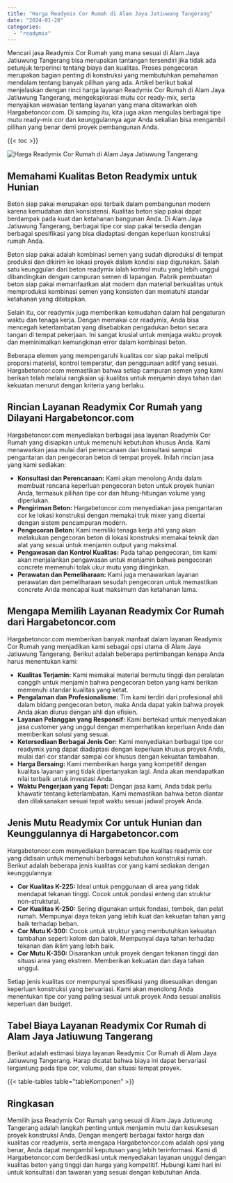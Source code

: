 ```yaml
---
title: "Harga Readymix Cor Rumah di Alam Jaya Jatiuwung Tangerang"
date: "2024-01-28"
categories: 
  - "readymix"
---
```



Mencari jasa Readymix Cor Rumah yang mana sesuai di Alam Jaya Jatiuwung Tangerang bisa merupakan tantangan tersendiri jika tidak ada petunjuk terperinci tentang biaya dan kualitas. Proses pengecoran merupakan bagian penting di konstruksi yang membutuhkan pemahaman mendalam tentang banyak pilihan yang ada. Artikel berikut bakal menjelaskan dengan rinci harga layanan Readymix Cor Rumah di Alam Jaya Jatiuwung Tangerang, mengeksplorasi mutu cor ready-mix, serta menyajikan wawasan tentang layanan yang mana ditawarkan oleh Hargabetoncor.com. Di samping itu, kita juga akan mengulas berbagai tipe mutu ready-mix cor dan keunggulannya agar Anda sekalian bisa mengambil pilihan yang benar demi proyek pembangunan Anda.

{{< toc >}}

![Harga Readymix Cor Rumah di Alam Jaya Jatiuwung Tangerang](https://hargareadymixid.github.io/hbc/readymix-hbc%20(42).png)

## Memahami Kualitas Beton Readymix untuk Hunian

Beton siap pakai merupakan opsi terbaik dalam pembangunan modern karena kemudahan dan konsistensi. Kualitas beton siap pakai dapat berdampak pada kuat dan ketahanan bangunan Anda. Di Alam Jaya Jatiuwung Tangerang, berbagai tipe cor siap pakai tersedia dengan berbagai spesifikasi yang bisa diadaptasi dengan keperluan konstruksi rumah Anda.

Beton siap pakai adalah kombinasi semen yang sudah diproduksi di tempat produksi dan dikirim ke lokasi proyek dalam kondisi siap digunakan. Salah satu keunggulan dari beton readymix ialah kontrol mutu yang lebih unggul dibandingkan dengan campuran semen di lapangan. Pabrik pembuatan beton siap pakai memanfaatkan alat modern dan material berkualitas untuk memproduksi kombinasi semen yang konsisten dan mematuhi standar ketahanan yang ditetapkan.

Selain itu, cor readymix juga memberikan kemudahan dalam hal pengaturan waktu dan tenaga kerja. Dengan memakai cor readymix, Anda bisa mencegah keterlambatan yang disebabkan pengadukan beton secara tangan di tempat pekerjaan. Ini sangat krusial untuk menjaga waktu proyek dan meminimalkan kemungkinan error dalam kombinasi beton.

Beberapa elemen yang mempengaruhi kualitas cor siap pakai meliputi proporsi material, kontrol temperatur, dan penggunaan aditif yang sesuai. Hargabetoncor.com memastikan bahwa setiap campuran semen yang kami berikan telah melalui rangkaian uji kualitas untuk menjamin daya tahan dan kekuatan menurut dengan kriteria yang berlaku.

## Rincian Layanan Readymix Cor Rumah yang Dilayani Hargabetoncor.com

Hargabetoncor.com menyediakan berbagai jasa layanan Readymix Cor Rumah yang disiapkan untuk memenuhi kebutuhan khusus Anda. Kami menawarkan jasa mulai dari perencanaan dan konsultasi sampai pengantaran dan pengecoran beton di tempat proyek. Inilah rincian jasa yang kami sediakan:

- **Konsultasi dan Perencanaan:** Kami akan menolong Anda dalam membuat rencana keperluan pengecoran beton untuk proyek hunian Anda, termasuk pilihan tipe cor dan hitung-hitungan volume yang diperlukan.
- **Pengiriman Beton:** Hargabetoncor.com menyediakan jasa pengantaran cor ke lokasi konstruksi dengan memakai truk mixer yang disertai dengan sistem pencampuran modern.
- **Pengecoran Beton:** Kami memiliki tenaga kerja ahli yang akan melakukan pengecoran beton di lokasi konstruksi memakai teknik dan alat yang sesuai untuk menjamin output yang maksimal.
- **Pengawasan dan Kontrol Kualitas:** Pada tahap pengecoran, tim kami akan menjalankan pengawasan untuk menjamin bahwa pengecoran concrete memenuhi tolak ukur mutu yang diinginkan.
- **Perawatan dan Pemeliharaan:** Kami juga menawarkan layanan perawatan dan pemeliharaan sesudah pengecoran untuk memastikan concrete Anda mencapai kuat maksimum dan ketahanan lama.

## Mengapa Memilih Layanan Readymix Cor Rumah dari Hargabetoncor.com

Hargabetoncor.com memberikan banyak manfaat dalam layanan Readymix Cor Rumah yang menjadikan kami sebagai opsi utama di Alam Jaya Jatiuwung Tangerang. Berikut adalah beberapa pertimbangan kenapa Anda harus menentukan kami:

- **Kualitas Terjamin:** Kami memakai material bermutu tinggi dan peralatan canggih untuk menjamin bahwa pengecoran beton yang kami berikan memenuhi standar kualitas yang ketat.
- **Pengalaman dan Profesionalisme:** Tim kami terdiri dari profesional ahli dalam bidang pengecoran beton, maka Anda dapat yakin bahwa proyek Anda akan diurus dengan ahli dan efisien.
- **Layanan Pelanggan yang Responsif:** Kami bertekad untuk menyediakan jasa customer yang unggul dengan memperhatikan keperluan Anda dan memberikan solusi yang sesuai.
- **Ketersediaan Berbagai Jenis Cor:** Kami menyediakan berbagai tipe cor readymix yang dapat diadaptasi dengan keperluan khusus proyek Anda, mulai dari cor standar sampai cor khusus dengan kekuatan tambahan.
- **Harga Bersaing:** Kami memberikan harga yang kompetitif dengan kualitas layanan yang tidak dipertanyakan lagi. Anda akan mendapatkan nilai terbaik untuk investasi Anda.
- **Waktu Pengerjaan yang Tepat:** Dengan jasa kami, Anda tidak perlu khawatir tentang keterlambatan. Kami memastikan bahwa beton diantar dan dilaksanakan sesuai tepat waktu sesuai jadwal proyek Anda.

## Jenis Mutu Readymix Cor untuk Hunian dan Keunggulannya di Hargabetoncor.com

Hargabetoncor.com menyediakan bermacam tipe kualitas readymix cor yang didisain untuk memenuhi berbagai kebutuhan konstruksi rumah. Berikut adalah beberapa jenis kualitas cor yang kami sediakan dengan keunggulannya:

- **Cor Kualitas K-225:** Ideal untuk penggunaan di area yang tidak mendapat tekanan tinggi. Cocok untuk pondasi enteng dan struktur non-struktural.
- **Cor Kualitas K-250:** Sering digunakan untuk fondasi, tembok, dan pelat rumah. Mempunyai daya tekan yang lebih kuat dan kekuatan tahan yang baik terhadap beban.
- **Cor Mutu K-300:** Cocok untuk struktur yang membutuhkan kekuatan tambahan seperti kolom dan balok. Mempunyai daya tahan terhadap tekanan dan iklim yang lebih baik.
- **Cor Mutu K-350:** Disarankan untuk proyek dengan tekanan tinggi dan situasi area yang ekstrem. Memberikan kekuatan dan daya tahan unggul.

Setiap jenis kualitas cor mempunyai spesifikasi yang disesuaikan dengan keperluan konstruksi yang bervariasi. Kami akan menolong Anda menentukan tipe cor yang paling sesuai untuk proyek Anda sesuai analisis keperluan dan budget.

## Tabel Biaya Layanan Readymix Cor Rumah di Alam Jaya Jatiuwung Tangerang

Berikut adalah estimasi biaya layanan Readymix Cor Rumah di Alam Jaya Jatiuwung Tangerang. Harap dicatat bahwa biaya ini dapat bervariasi tergantung pada tipe cor, volume, dan situasi tempat proyek.

{{< table-tables table="tableKomponen" >}}

## Ringkasan

Memilih jasa Readymix Cor Rumah yang sesuai di Alam Jaya Jatiuwung Tangerang adalah langkah penting untuk menjamin mutu dan kesuksesan proyek konstruksi Anda. Dengan mengerti berbagai faktor harga dan kualitas cor readymix, serta mengapa Hargabetoncor.com adalah opsi yang benar, Anda dapat mengambil keputusan yang lebih terinformasi. Kami di Hargabetoncor.com berdedikasi untuk menyediakan layanan unggul dengan kualitas beton yang tinggi dan harga yang kompetitif. Hubungi kami hari ini untuk konsultasi dan tawaran yang sesuai dengan kebutuhan Anda.
